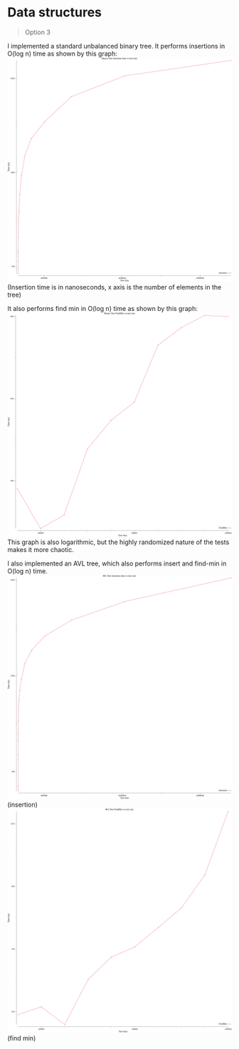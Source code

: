 # Data structures
> Option 3


I implemented a standard unbalanced binary tree. It performs insertions in O(log n) time as shown by this graph:
![insertion](../insertion.copy3.png)
(Insertion time is in nanoseconds, x axis is the number of elements in the tree)

It also performs find min in O(log n) time as shown by this graph:
![findmin](../findMinbinary.png)
This graph is also logarithmic, but the highly randomized nature of the tests makes it more chaotic.


I also implemented an AVL tree, which also performs insert and find-min in O(log n) time. 
![insertion](../insertionAVL.png)
(insertion)
![findmin](../findMinAVL.png)
(find min)









